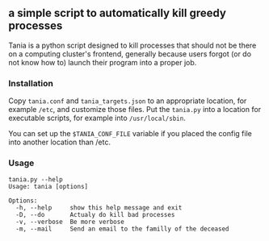 ## a simple script to automatically kill greedy processes

Tania is a python script designed to kill processes that should not be there 
on a computing cluster's frontend, generally because users forgot (or do not 
know how to) launch their program into a proper job.

### Installation

Copy `tania.conf` and `tania_targets.json` to an appropriate location, for
example `/etc`, and customize those files. Put the `tania.py` into a location
for executable scripts, for example into `/usr/local/sbin`.

You can set up the `$TANIA_CONF_FILE` variable if you placed the config file
into another location than /etc.

### Usage

```
tania.py --help
Usage: tania [options]

Options:
  -h, --help     show this help message and exit
  -D, --do       Actualy do kill bad processes
  -v, --verbose  Be more verbose
  -m, --mail     Send an email to the familly of the deceased
```
